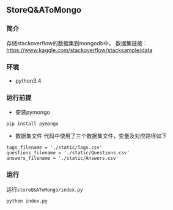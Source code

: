 ## StoreQ&AToMongo

### 简介
存储stackoverflow的数据集到mongodb中。
数据集链接：https://www.kaggle.com/stackoverflow/stacksample/data

### 环境
- python3.4

### 运行前提
- 安装pymongo
```
pip install pymongo
```
- 数据集文件
代码中使用了三个数据集文件，变量及对应路径如下
```
tags_filename = './static/Tags.csv'
questions_filename = './static/Questions.csv'
answers_filename = './static/Answers.csv'
```

### 运行
运行`storeQ&AToMongo/index.py`
```
python index.py
```
